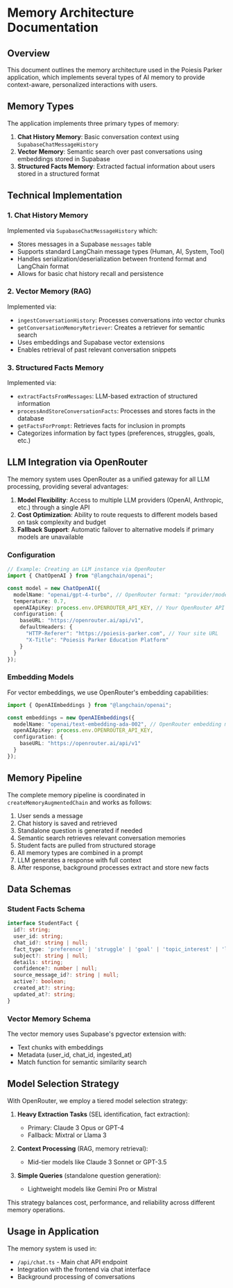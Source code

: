# Memory Architecture Documentation

## Overview

This document outlines the memory architecture used in the Poiesis Parker application, which implements several types of AI memory to provide context-aware, personalized interactions with users.

## Memory Types

The application implements three primary types of memory:

1. **Chat History Memory**: Basic conversation context using `SupabaseChatMessageHistory`
2. **Vector Memory**: Semantic search over past conversations using embeddings stored in Supabase
3. **Structured Facts Memory**: Extracted factual information about users stored in a structured format

## Technical Implementation

### 1. Chat History Memory

Implemented via `SupabaseChatMessageHistory` which:
- Stores messages in a Supabase `messages` table
- Supports standard LangChain message types (Human, AI, System, Tool)
- Handles serialization/deserialization between frontend format and LangChain format
- Allows for basic chat history recall and persistence

### 2. Vector Memory (RAG)

Implemented via:
- `ingestConversationHistory`: Processes conversations into vector chunks
- `getConversationMemoryRetriever`: Creates a retriever for semantic search
- Uses embeddings and Supabase vector extensions
- Enables retrieval of past relevant conversation snippets

### 3. Structured Facts Memory

Implemented via:
- `extractFactsFromMessages`: LLM-based extraction of structured information
- `processAndStoreConversationFacts`: Processes and stores facts in the database
- `getFactsForPrompt`: Retrieves facts for inclusion in prompts
- Categorizes information by fact types (preferences, struggles, goals, etc.)

## LLM Integration via OpenRouter

The memory system uses OpenRouter as a unified gateway for all LLM processing, providing several advantages:

1. **Model Flexibility**: Access to multiple LLM providers (OpenAI, Anthropic, etc.) through a single API
2. **Cost Optimization**: Ability to route requests to different models based on task complexity and budget
3. **Fallback Support**: Automatic failover to alternative models if primary models are unavailable

### Configuration

```typescript
// Example: Creating an LLM instance via OpenRouter
import { ChatOpenAI } from "@langchain/openai";

const model = new ChatOpenAI({
  modelName: "openai/gpt-4-turbo", // OpenRouter format: "provider/model-name"
  temperature: 0.7,
  openAIApiKey: process.env.OPENROUTER_API_KEY, // Your OpenRouter API key
  configuration: {
    baseURL: "https://openrouter.ai/api/v1",
    defaultHeaders: {
      "HTTP-Referer": "https://poiesis-parker.com", // Your site URL
      "X-Title": "Poiesis Parker Education Platform"
    }
  }
});
```

### Embedding Models

For vector embeddings, we use OpenRouter's embedding capabilities:

```typescript
import { OpenAIEmbeddings } from "@langchain/openai";

const embeddings = new OpenAIEmbeddings({
  modelName: "openai/text-embedding-ada-002", // OpenRouter embedding model
  openAIApiKey: process.env.OPENROUTER_API_KEY,
  configuration: {
    baseURL: "https://openrouter.ai/api/v1"
  }
});
```

## Memory Pipeline

The complete memory pipeline is coordinated in `createMemoryAugmentedChain` and works as follows:

1. User sends a message
2. Chat history is saved and retrieved
3. Standalone question is generated if needed
4. Semantic search retrieves relevant conversation memories
5. Student facts are pulled from structured storage
6. All memory types are combined in a prompt
7. LLM generates a response with full context
8. After response, background processes extract and store new facts

## Data Schemas

### Student Facts Schema
```typescript
interface StudentFact {
  id?: string;
  user_id: string;
  chat_id?: string | null;
  fact_type: 'preference' | 'struggle' | 'goal' | 'topic_interest' | 'learning_style' | 'other';
  subject?: string | null;
  details: string;
  confidence?: number | null;
  source_message_id?: string | null;
  active?: boolean;
  created_at?: string;
  updated_at?: string;
}
```

### Vector Memory Schema
The vector memory uses Supabase's pgvector extension with:
- Text chunks with embeddings
- Metadata (user_id, chat_id, ingested_at)
- Match function for semantic similarity search

## Model Selection Strategy

With OpenRouter, we employ a tiered model selection strategy:

1. **Heavy Extraction Tasks** (SEL identification, fact extraction):
   - Primary: Claude 3 Opus or GPT-4
   - Fallback: Mixtral or Llama 3

2. **Context Processing** (RAG, memory retrieval):
   - Mid-tier models like Claude 3 Sonnet or GPT-3.5

3. **Simple Queries** (standalone question generation):
   - Lightweight models like Gemini Pro or Mistral

This strategy balances cost, performance, and reliability across different memory operations.

## Usage in Application

The memory system is used in:
- `/api/chat.ts` - Main chat API endpoint
- Integration with the frontend via chat interface
- Background processing of conversations 